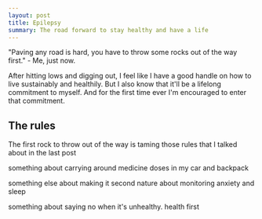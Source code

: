 ```yaml
---
layout: post
title: Epilepsy
summary: The road forward to stay healthy and have a life
---
```


"Paving any road is hard, you have to throw some rocks out of the way first." - Me, just now.

After hitting lows and digging out, I feel like I have a good handle on how to live sustainably and healthily. But I also know that it'll be a lifelong commitment to myself. And for the first time ever I'm encouraged to enter that commitment.

## The rules

The first rock to throw out of the way is taming those rules that I talked about in the last post

something about carrying around medicine doses in my car and backpack

something else about making it second nature about monitoring anxiety and sleep

something about saying no when it's unhealthy. health first